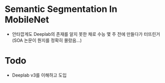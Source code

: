 # Semantic Segmentation In MobileNet

- 안타깝게도 Deeplab의 존재를 알지 못한 채로 수능 몇 주 전에 만들다가 터뜨린거 (SOA 논문이 뭔지를 정확히 몰랐음...)

# Todo

- Deeplab v3를 이해하고 도입